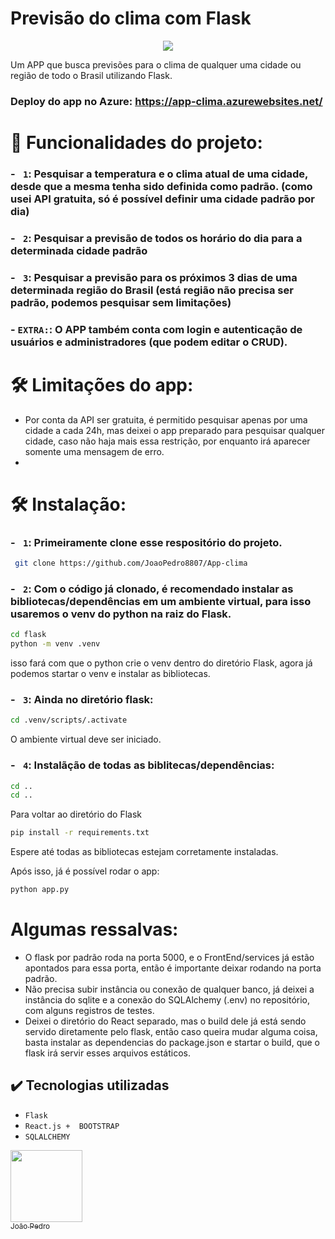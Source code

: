 # Previsão do clima com Flask


<p align="center">
<img src="http://img.shields.io/static/v1?label=STATUS&message=Finalizado&color=GREEN&style=for-the-badge">
</p>

Um APP que busca previsões para o clima de qualquer uma cidade ou região de todo o Brasil utilizando Flask.
### Deploy do app no Azure:  https://app-clima.azurewebsites.net/

# 🔨 Funcionalidades do projeto:

### - ` 1`:  Pesquisar a temperatura e o clima atual de uma cidade, desde que a mesma tenha sido definida como padrão. (como usei API gratuita, só é possível definir uma cidade padrão por dia)

### - ` 2`:  Pesquisar a previsão de todos os horário do dia para a determinada cidade padrão

### - ` 3`: Pesquisar a previsão para os próximos 3 dias de uma determinada região do Brasil (está região não precisa ser padrão, podemos pesquisar sem limitações)

### - `EXTRA:`: O APP também conta com login e autenticação de usuários e administradores (que podem editar o CRUD).


# 🛠️ Limitações do app:   
- Por conta da API ser gratuita, é permitido pesquisar apenas por uma cidade a cada 24h, mas deixei o  app preparado para pesquisar qualquer cidade, caso não haja mais essa restrição, por enquanto irá aparecer somente uma mensagem de erro.
- 

# 🛠️ Instalação:  
### - ` 1`: Primeiramente clone esse respositório do projeto.
 ```bash
  git clone https://github.com/JoaoPedro8807/App-clima
  ```

### - ` 2`: Com o código já clonado, é recomendado instalar as bibliotecas/dependências em um ambiente virtual, para isso usaremos o venv do python na raiz do Flask.
 ```bash
 cd flask
 python -m venv .venv
  ```
isso fará com que o python crie o venv dentro do diretório Flask, agora já podemos startar o venv e instalar as bibliotecas.

### - ` 3`: Ainda no diretório flask:
 ```bash
 cd .venv/scripts/.activate
  ```
  O ambiente virtual deve ser iniciado.


### - ` 4`: Instalãção de todas as biblitecas/dependências:
 ```bash
 cd ..
 cd ..
  ```
Para voltar ao diretório do Flask
 ```bash
 pip install -r requirements.txt
  ```
Espere até todas as bibliotecas estejam corretamente instaladas.

Após isso, já é possível rodar o app:
 ```bash
python app.py
  ```

# Algumas ressalvas: 
- O flask por padrão roda na porta 5000, e o FrontEnd/services já estão apontados para essa porta, então é importante deixar rodando na porta padrão.
- Não precisa subir instância ou conexão de qualquer banco, já deixei a instância do sqlite e a  conexão do SQLAlchemy (.env) no repositório, com alguns registros de testes.
- Deixei o diretório do React separado, mas o build dele já está sendo  servido diretamente pelo flask, então caso queira mudar alguma coisa, basta instalar as dependencias do package.json e startar o build, que o flask irá servir esses arquivos estáticos.
  

## ✔️ Tecnologias utilizadas

- ``Flask``
- ``React.js +  BOOTSTRAP``
- ``SQLALCHEMY ``


[<img loading="lazy" src="https://avatars.githubusercontent.com/u/88624922?v=4" width=115><br><sub>João Pedro</sub>](https://github.com/JoaoPedro8807)
